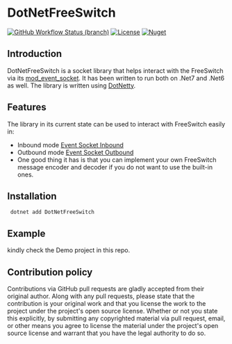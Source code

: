 # DotNetFreeSwitch

[![GitHub Workflow Status (branch)](https://img.shields.io/github/actions/workflow/status/Tochemey/DotNetFreeSwitch/ci.yml?branch=main&style=flat-square)](https://github.com/Tochemey/ModFreeSwitch/actions/workflows/ci.yml)
[![License](https://img.shields.io/badge/License-Apache%202.0-blue.svg?style=flat-square)](https://opensource.org/licenses/Apache-2.0)
[![Nuget](https://img.shields.io/nuget/v/DotNetFreeSwitch?style=flat-square)](https://www.nuget.org/packages/DotNetFreeSwitch/)

## Introduction

DotNetFreeSwitch is a socket library that helps interact with the FreeSwitch via its [mod_event_socket](https://freeswitch.org/confluence/display/FREESWITCH/mod_event_socket).
It has been written to run both on .Net7 and .Net6 as well. The library is written using [DotNetty](https://github.com/Azure/DotNetty).

## Features

The library in its current state can be used to interact with FreeSwitch easily in:

* Inbound mode [Event Socket Inbound](https://freeswitch.org/confluence/display/FREESWITCH/mod_event_socket#mod_event_socket-Inbound)
* Outbound mode [Event Socket Outbound](https://wiki.freeswitch.org/wiki/Event_Socket_Outbound)
* One good thing it has is that you can implement your own FreeSwitch message encoder and decoder if you do not want to use the built-in ones.

## Installation

```
 dotnet add DotNetFreeSwitch
```

## Example

kindly check the Demo project in this repo.

## Contribution policy

Contributions via GitHub pull requests are gladly accepted from their original author. Along with
any pull requests, please state that the contribution is your original work and that you license
the work to the project under the project's open source license. Whether or not you state this
explicitly, by submitting any copyrighted material via pull request, email, or other means you
agree to license the material under the project's open source license and warrant that you have the
legal authority to do so.
